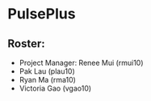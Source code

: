 # PulsePlus

## Roster:
* Project Manager: Renee Mui (rmui10)
* Pak Lau (plau10)
* Ryan Ma (rma10)
* Victoria Gao (vgao10)
